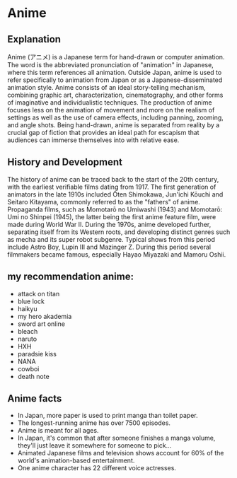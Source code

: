 # Anime

## Explanation

Anime (アニメ) is a Japanese term for hand-drawn or computer animation. The word is the abbreviated pronunciation of "animation" in Japanese, where this 
term references all animation. Outside Japan, anime is used to refer specifically to animation from Japan or as a Japanese-disseminated animation style.
Anime consists of an ideal story-telling mechanism, combining graphic art, characterization, cinematography, and other forms of imaginative and 
individualistic techniques. The production of anime focuses less on the animation of movement and more on the realism of settings as well as the use of 
camera effects, including panning, zooming, and angle shots. Being hand-drawn, anime is separated from reality by a crucial gap of fiction that provides an 
ideal path for escapism that audiences can immerse themselves into with relative ease.

## History and Development

The history of anime can be traced back to the start of the 20th century, with the earliest verifiable films dating from 1917.
The first generation of animators in the late 1910s included Ōten Shimokawa, Jun'ichi Kōuchi and Seitaro Kitayama, commonly referred to as the "fathers" of 
anime. Propaganda films, such as Momotarō no Umiwashi (1943) and Momotarō: Umi no Shinpei (1945), the latter being the first anime feature film, were made 
during World War II. During the 1970s, anime developed further, separating itself from its Western roots, and developing distinct genres such as mecha and 
its super robot subgenre. Typical shows from this period include Astro Boy, Lupin III and Mazinger Z. During this period several filmmakers became famous, 
especially Hayao Miyazaki and Mamoru Oshii.

## my recommendation anime:

- attack on titan 
- blue lock
- haikyu
- my hero akademia
- sword art online
- bleach
- naruto
- HXH
- paradsie kiss
- NANA
- cowboi
- death note 

## Anime facts

- In Japan, more paper is used to print manga than toilet paper.
- The longest-running anime has over 7500 episodes.
- Anime is meant for all ages.
- In Japan, it's common that after someone finishes a manga volume, they'll just leave it somewhere for someone to pick...
- Animated Japanese films and television shows account for 60% of the world's animation-based entertainment.
- One anime character has 22 different voice actresses.



